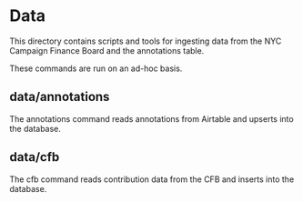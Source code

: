 # Data

This directory contains scripts and tools for ingesting data from the NYC
Campaign Finance Board and the annotations table.

These commands are run on an ad-hoc basis.

## data/annotations

The annotations command reads annotations from Airtable and upserts
into the database.

## data/cfb

The cfb command reads contribution data from the CFB and inserts into
the database.
